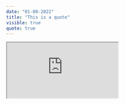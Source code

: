 ```yaml
---
date: "01-08-2022"
title: "This is a quote"
visible: true
quote: true
---
```

<iframe src="https://www.youtube.com/embed/74GHCLPr944" allowfullscreen></iframe>
